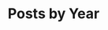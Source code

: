 ---
title: "Posts by Year"
permalink: /posts/
layout: posts
author_profile: true
classes: wide
header:
  overlay_color: "#000"
  overlay_filter: "0.5"
  overlay_image: /assets/images/Colosseum-panorama.jpg
  teaser: /assets/images/Colosseum-panorama.jpg
  actions:
    - label: "🗃️ by Category"
      url: "/categories"
    - label: "📑 by Tags"
      url: "/tags"
sidebar:
  - nav: "about"
---